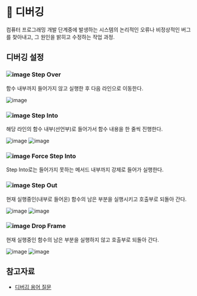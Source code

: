 # 👾 디버깅

컴퓨터 프로그래밍 개발 단계중에 발생하는 시스템의 논리적인 오류나 비정상적인 버그를 찾아내고, 그 원인을 밝히고 수정하는 작업 과정.

## 디버깅 설정
### ![image](https://user-images.githubusercontent.com/92259017/149453015-44721819-397f-43d9-9113-50a0f843856f.png) Step Over
함수 내부까지 들어가지 않고 실행한 후 다음 라인으로 이동한다.

![image](https://user-images.githubusercontent.com/92259017/149451587-87a78b7b-41fd-4b50-892d-1bd21de79e70.png)

### ![image](https://user-images.githubusercontent.com/92259017/149453079-dbc962dc-d270-4af8-9af4-48b0a3dd4efb.png) Step Into
해당 라인의 함수 내부(선언부)로 들어가서 함수 내용을 한 줄씩 진행한다.

![image](https://user-images.githubusercontent.com/92259017/149451693-89e17dc2-cf95-42ce-8860-8989a1f5a9c0.png)
![image](https://user-images.githubusercontent.com/92259017/149451803-153932c0-ba20-4799-b77f-58e297737e46.png)

### ![image](https://user-images.githubusercontent.com/92259017/149453127-570a56fc-fc8c-444d-be59-9913814603ad.png) Force Step Into
Step Into로는 들어가지 못하는 메서드 내부까지 강제로 들어가 실행한다.

### ![image](https://user-images.githubusercontent.com/92259017/149453161-d085f49c-c774-4178-be55-946b96d85f55.png) Step Out
현재 실행중인(내부로 들어온) 함수의 남은 부분을 실행시키고 호출부로 되돌아 간다.

![image](https://user-images.githubusercontent.com/92259017/149451857-37504813-2267-4be3-ae62-88b3115defdc.png)
![image](https://user-images.githubusercontent.com/92259017/149451693-89e17dc2-cf95-42ce-8860-8989a1f5a9c0.png)

### ![image](https://user-images.githubusercontent.com/92259017/149453185-b0c45dc3-9247-47ef-9579-73dedf3a54ba.png) Drop Frame
현재 실행중인 함수의 남은 부분을 실행하지 않고 호출부로 되돌아 간다.

![image](https://user-images.githubusercontent.com/92259017/149451880-a3abf921-556a-4e3e-8e48-62d3fc07b6f0.png)
![image](https://user-images.githubusercontent.com/92259017/149451693-89e17dc2-cf95-42ce-8860-8989a1f5a9c0.png)

## 참고자료
- [디버깅 용어 질문](https://okky.kr/article/605812)
